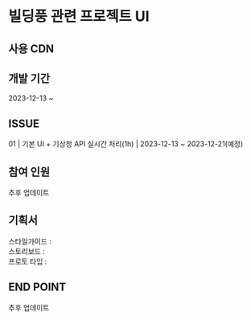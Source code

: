 
빌딩풍 관련 프로젝트 UI
=============


사용 CDN
-------------


개발 기간
-------------
2023-12-13 ~ 

 ISSUE
-------------
01 |  기본 UI + 기상청 API 실시간 처리(1h) | 2023-12-13 ~ 2023-12-21(예정)

 참여 인원
-------------
추후 업데이트


기획서 
---
스타일가이드 : <br/>
스토리보드 : <br/>
프로토 타입 : <br/>

END POINT
---
추후 업데이트

 





